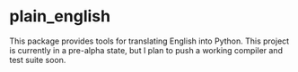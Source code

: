 # plain_english
This package provides tools for translating English into Python. This project is currently in a pre-alpha state, but I plan to push a working compiler and test suite soon.
